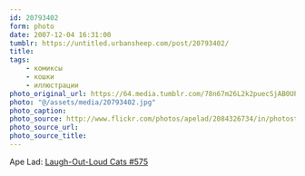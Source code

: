 ```yaml
---
id: 20793402
form: photo
date: 2007-12-04 16:31:00
tumblr: https://untitled.urbansheep.com/post/20793402/
title:
tags:
    - комиксы
    - кошки
    - иллюстрации
photo_original_url: https://64.media.tumblr.com/78n67m26L2k2puecSjAB0UPE_500.jpg
photo: "@/assets/media/20793402.jpg"
photo_caption:
photo_source: http://www.flickr.com/photos/apelad/2084326734/in/photostream/
photo_source_url:
photo_source_title:
---
```


<p>Ape Lad: <a href="http://www.flickr.com/photos/apelad/2084326734/in/photostream/">Laugh-Out-Loud Cats #575</a></p>
